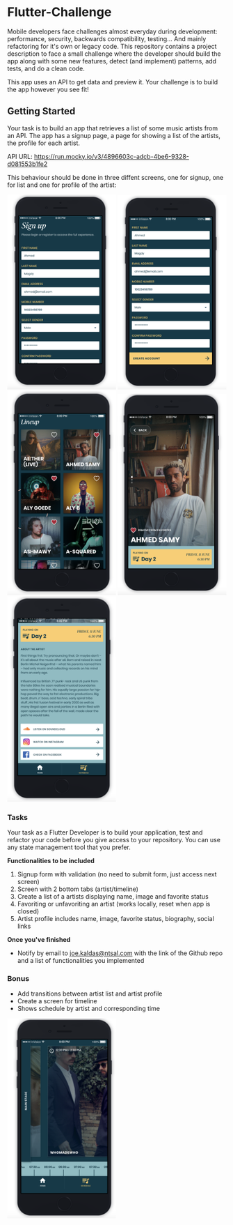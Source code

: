 # Flutter-Challenge

Mobile developers face challenges almost everyday during development: performance, security, backwards compatibility, testing... And mainly refactoring for it's own or legacy code. This repository contains a project description to face a small challenge where the developer should build the app along with some new features, detect (and implement) patterns, add tests, and do a clean code.

This app uses an API to get data and preview it. Your challenge is to build the app however you see fit!

## Getting Started

Your task is to build an app that retrieves a list of some music artists from an API. The app has a signup page, a page for showing a list of the artists, the profile for each artist.

API URL: <a href="https://run.mocky.io/v3/4896603c-adcb-4be6-9328-d081553b1fe2">https://run.mocky.io/v3/4896603c-adcb-4be6-9328-d081553b1fe2</a>

This behaviour should be done in three diffent screens, one for signup, one for list and one for profile of the artist:

<p>
  <a href="./screens/signup.png"><img src="screens/signup.png" width="250" /></a>
  <a href="./screens/signup1.png"><img src="./screens/signup1.png" width="250" /> </a>
  <a href="./screens/artist-list.png"><img src="./screens/artist-list.png" width="250" /></a>
  <a href="./screens/artist-profile.png"><img src="./screens/artist-profile.png" width="250" /></a>
  <a href="./screens/artist-profile1.png"><img src="./screens/artist-profile1.png" width="250" /></a>
</p>

### Tasks

Your task as a Flutter Developer is to build your application, test and refactor your code before you give access to your repository.
You can use any state management tool that you prefer.

**Functionalities to be included**

1. Signup form with validation (no need to submit form, just access next screen)
2. Screen with 2 bottom tabs (artist/timeline)
3. Create a list of a artists displaying name, image and favorite status
4. Favoriting or unfavoriting an artist (works locally, reset when app is closed)
5. Artist profile includes name, image, favorite status, biography, social links

**Once you've finished**

- Notify by email to [joe.kaldas@ntsal.com](mailto:joe.kaldas@ntsal.com) with the link of the Github repo and a list of functionalities you implemented

### Bonus

- Add transitions between artist list and artist profile
- Create a screen for timeline
- Shows schedule by artist and corresponding time

<a href="./screens/timeline.png"><img src="./screens/timeline.png" width="250" /></a>
